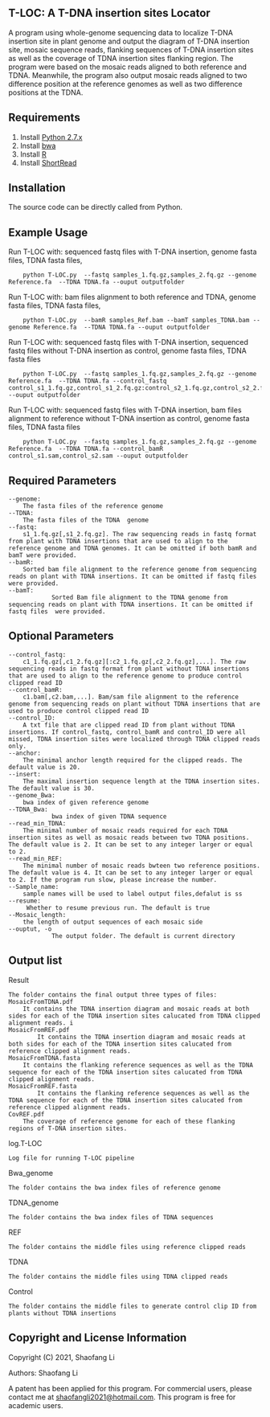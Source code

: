 ## T-LOC: A T-DNA insertion sites Locator
A program using whole-genome sequencing data to localize T-DNA insertion site in plant genome and output the diagram of T-DNA insertion site, mosaic sequence reads, flanking sequences of T-DNA insertion sites as well as the coverage of  TDNA insertion sites flanking region.
The program were based on the mosaic reads aligned to both reference and TDNA. Meanwhile, the program also output mosaic reads aligned to two difference position at the reference genomes as well as two difference positions at the TDNA.

Requirements
------------
1. Install [Python 2.7.x](https://www.python.org/downloads)
2. Install [bwa](http://bio-bwa.sourceforge.net/)
3. Install [R](https://www.r-project.org)
4. Install [ShortRead](http://www.bioconductor.org/packages/release/bioc/html/ShortRead.html)

Installation
------------
The source code can be directly called from Python.

Example Usage
--------------------------------
Run T-LOC with: sequenced fastq files with T-DNA insertion, genome fasta files,  TDNA fasta files, 

        python T-LOC.py  --fastq samples_1.fq.gz,samples_2.fq.gz --genome Reference.fa  --TDNA TDNA.fa --ouput outputfolder

Run T-LOC with: bam files alignment to both reference and TDNA, genome fasta files,  TDNA fasta files,

        python T-LOC.py  --bamR samples_Ref.bam --bamT samples_TDNA.bam --genome Reference.fa  --TDNA TDNA.fa --ouput outputfolder

Run T-LOC with: sequenced fastq files with T-DNA insertion,  sequenced fastq files without T-DNA insertion as control, genome fasta files,  TDNA fasta files

        python T-LOC.py  --fastq samples_1.fq.gz,samples_2.fq.gz --genome Reference.fa  --TDNA TDNA.fa --control_fastq control_s1_1.fq.gz,control_s1_2.fq.gz:control_s2_1.fq.gz,control_s2_2.fq.gz --ouput outputfolder

Run T-LOC with: sequenced fastq files with T-DNA insertion,  bam files alignment to reference without T-DNA insertion as control, genome fasta files,  TDNA fasta files

        python T-LOC.py  --fastq samples_1.fq.gz,samples_2.fq.gz --genome Reference.fa  --TDNA TDNA.fa --control_bamR control_s1.sam,control_s2.sam --ouput outputfolder


Required Parameters
------------
	--genome:
		The fasta files of the reference genome
	--TDNA:
		The fasta files of the TDNA  genome
	--fastq: 
		s1_1.fq.gz[,s1_2.fq.gz]. The raw sequencing reads in fastq format from plant with TDNA insertions that are used to align to the reference genome and TDNA genomes. It can be omitted if both bamR and bamT were provided.
	--bamR:
		Sorted bam file alignment to the reference genome from sequencing reads on plant with TDNA insertions. It can be omitted if fastq files  were provided.
	--bamT:
                Sorted Bam file alignment to the TDNA genome from sequencing reads on plant with TDNA insertions. It can be omitted if fastq files  were provided.

Optional Parameters
------------	
	--control_fastq:
		c1_1.fq.gz[,c1_2.fq.gz][:c2_1.fq.gz[,c2_2.fq.gz],...]. The raw sequencing reads in fastq format from plant without TDNA insertions that are used to align to the reference genome to produce control clipped read ID
	--control_bamR:
		c1.bam[,c2.bam,...]. Bam/sam file alignment to the reference genome from sequencing reads on plant without TDNA insertions that are used to produce control clipped read ID
	--control_ID:
		A txt file that are clipped read ID from plant without TDNA insertions. If control_fastq, control_bamR and control_ID were all missed, TDNA insertion sites were localized through TDNA clipped reads only.
	--anchor:
		The minimal anchor length required for the clipped reads. The default value is 20.
	--insert:
		The maximal insertion sequence length at the TDNA insertion sites. The default value is 30.
	--genome_Bwa: 
		bwa index of given reference genome
	--TDNA_Bwa:    
                bwa index of given TDNA sequence
	--read_min_TDNA:
		The minimal number of mosaic reads required for each TDNA insertion sites as well as mosaic reads between two TDNA positions. The default value is 2. It can be set to any integer larger or equal to 2. 
	--read_min_REF:
		The minimal number of mosaic reads bwteen two reference positions. The default value is 4. It can be set to any integer larger or equal to 2. If the program run slow, please increase the number.
	--Sample_name:
		sample names will be used to label output files,defalut is ss
	--resume:
		 Whether to resume previous run. The default is true
	--Mosaic_length: 
		the length of output sequences of each mosaic side
	--ouptut, -o
                The output folder. The default is current directory
 


Output list
--------------------------------
Result

	The folder contains the final output three types of files: 
	MosaicFromTDNA.pdf
		It contains the TDNA insertion diagram and mosaic reads at both sides for each of the TDNA insertion sites calucated from TDNA clipped alignment reads.	i
	MosaicFromREF.pdf
       		It contains the TDNA insertion diagram and mosaic reads at both sides for each of the TDNA insertion sites calucated from reference clipped alignment reads.
	MosaicFromTDNA.fasta
		It contains the flanking reference sequences as well as the TDNA sequence for each of the TDNA insertion sites calucated from TDNA clipped alignment reads.
	MosaicFromREF.fasta
       		It contains the flanking reference sequences as well as the TDNA sequence for each of the TDNA insertion sites calucated from reference clipped alignment reads. 
	CovREF.pdf
		The coverage of reference genome for each of these flanking regions of T-DNA insertion sites.

log.T-LOC

	Log file for running T-LOC pipeline

Bwa_genome

	The folder contains the bwa index files of reference genome

TDNA_genome

	The folder contains the bwa index files of TDNA sequences

REF

	The folder contains the middle files using reference clipped reads

TDNA

	The folder contains the middle files using TDNA clipped reads

Control

	The folder contains the middle files to generate control clip ID from plants without TDNA insertions



Copyright and License Information
---------------------------------
Copyright (C) 2021, Shaofang Li

Authors: Shaofang Li

A patent has been applied for this program. For commercial users, please contact me at shaofangli2021@hotmail.com.
This program is free for academic users. 


